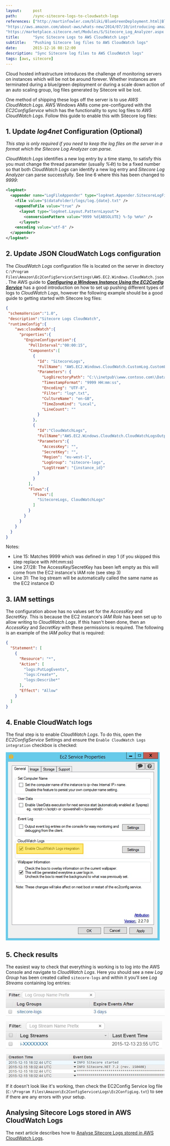```yaml
---
layout:     post
path:       /sync-sitecore-logs-to-cloudwatch-logs
references: ["http://martinfowler.com/bliki/BlueGreenDeployment.html|Blue/Green Deployment - Martin Fowler",
"https://aws.amazon.com/about-aws/whats-new/2014/07/10/introducing-amazon-cloudwatch-logs/|Amazon CloudWatch Logs",
"https://marketplace.sitecore.net/Modules/S/Sitecore_Log_Analyzer.aspx|Sitecore Log Analyzer"]
title:      "Sync Sitecore Logs to AWS CloudWatch Logs"
subtitle:   "Pushing Sitecore log files to AWS CloudWatch logs"
date:       2015-12-16 08:12:00
description: "Sync Sitecore log files to AWS CloudWatch logs"
tags: [aws, sitecore]
---
```


Cloud hosted infrastructure introduces the challenge of monitoring
servers on instances which will be not be around forever. Whether
instances are terminated during a blue/green deployment or during a scale
down action of an auto scaling group, log files generated by Sitecore
will be lost.

One method of shipping these logs off the server is to use *AWS CloudWatch
Logs*. AWS Windows AMIs come pre-configured with the *EC2ConfigService*
which has the functionality to sync log files to *AWS CloudWatch Logs*. 
Follow this guide to enable this with Sitecore log files:

## **1. Update *log4net* Configuration** (Optional)

*This step is only required if you need to keep the log	files on the server in a format which the Sitecore Log Analyzer can parse.*

*CloudWatch Logs* identifies a new log entry by a time stamp, to satisfy this you must change the thread parameter (usually *%4t*) to be a fixed number so that both *CloudWatch Logs* can identify a new log entry and *Sitecore Log Analyzer* can parse successfully. See line 6 where this has been changed to *9999*:
  
```xml
<log4net>
  <appender name="LogFileAppender" type="log4net.Appender.SitecoreLogFileAppender, Sitecore.Logging">
    <file value="$(dataFolder)/logs/log.{date}.txt" />
    <appendToFile value="true" />
      <layout type="log4net.Layout.PatternLayout">
        <conversionPattern value="9999 %d{ABSOLUTE} %-5p %m%n" />
      </layout>
    <encoding value="utf-8" />
  </appender>
</log4net>
```

## **2. Update JSON CloudWatch Logs configuration**

The *CloudWatch Logs* configuration file is located on the server in directory `C:\Program Files\Amazon\Ec2ConfigService\Settings\AWS.EC2.Windows.CloudWatch.json`. The AWS guide to ***[Configuring a Windows Instance Using the EC2Config Service](http://docs.aws.amazon.com/AWSEC2/latest/WindowsGuide/UsingConfig_WinAMI.html#send_logs_to_cwl)***	has a good introduction on how to set up pushing different types of logs to *CloudWatch Logs*, however the following	example should be a good guide to getting started with Sitecore log files:

```json
{ 
 "schemaVersion":"1.0",
 "description":"Sitecore Logs CloudWatch",
 "runtimeConfig":{ 
    "aws:cloudWatch":{ 
      "properties":{ 
        "EngineConfiguration":{ 
          "PollInterval":"00:00:15",
          "Components":[ 
            {
              "Id": "SitecoreLogs",
              "FullName": "AWS.EC2.Windows.CloudWatch.CustomLog.CustomLogInputComponent,AWS.EC2.Windows.CloudWatch",
              "Parameters": {
                "LogDirectoryPath": "C:\\inetpub\\www.contoso.com\\Data\\logs",
                "TimestampFormat": "9999 HH:mm:ss",
                "Encoding": "UTF-8",
                "Filter": "log*.txt",
                "CultureName": "en-GB",
                "TimeZoneKind": "Local",
                "LineCount": ""
              }
            },
            { 
              "Id":"CloudWatchLogs",
              "FullName":"AWS.EC2.Windows.CloudWatch.CloudWatchLogsOutput,AWS.EC2.Windows.CloudWatch",
              "Parameters":{ 
                "AccessKey": "",
                "SecretKey": "",
                "Region": "eu-west-1",
                "LogGroup": "sitecore-logs",
                "LogStream": "{instance_id}"
              }
            }
          ],
          "Flows":{ 
            "Flows":[ 
              "SitecoreLogs, CloudWatchLogs"
            ]
          }
        }
      }
    }
  }
}
```
  
Notes:

* Line 15: Matches 9999 which was defined in step 1 (if you skipped this step replace with *HH:mm:ss*)
* Line 27/28: The AccessKey/SecretKey has been left empty as this will come from the EC2 instance's IAM role (see step 3)
* Line 31: The log stream will be automatically called the same name as the EC2 instance ID
  
  
## **3. IAM settings**

The configuration above has no values set for the *AccessKey* and 
*SecretKey*. This is because the EC2 instance's *IAM Role* 
has been set up to allow writing to *CloudWatch Logs*. If this hasn't been done, 
then an *AccessKey* and *SecretKey* with these permissions 
is required. The following is an example of the *IAM policy* that is required:

```json
{
  "Statement": [
    {
      "Resource": "*",
      "Action": [
        "logs:PutLogEvents",
        "logs:Create*",
        "logs:Describe*"
      ],
      "Effect": "Allow"
    }
  ]
}
```

## **4. Enable CloudWatch logs**

The final step is to enable *CloudWatch Logs*. To do this, open the *EC2ConfigService*
Settings and ensure the `Enable CloudWatch Logs integration` checkbox is checked:

![Enable CloudWatch Logs integration](./images/2015-12-16-sync-sitecore-logs-to-cloudwatch-logs/EnableCloudWatchLogs.jpg)
  
## **5. Check results**

The easiest way to check that everything is working is to log into the AWS 
Console and navigate to *CloudWatch Logs*. Here you should see a new
*Log Group* has been created called `sitecore-logs` and within it you'll see
*Log Streams* containing log entries:

![CloudWatch Logs Log Group](./images/2015-12-16-sync-sitecore-logs-to-cloudwatch-logs/LogGroup.jpg)
  
![CloudWatch Logs Log Stream](./images/2015-12-16-sync-sitecore-logs-to-cloudwatch-logs/LogStream.jpg)
  
![CloudWatch Logs Log Entries](./images/2015-12-16-sync-sitecore-logs-to-cloudwatch-logs/LogEntries.jpg)
  
If it doesn't look like it's working, then check the EC2Config Service log file (`C:\Program Files\Amazon\Ec2ConfigService\Logs\Ec2ConfigLog.txt`) to see if there are any errors with your setup.

## Analysing Sitecore Logs stored in AWS CloudWatch Logs

The next article describes how to [Analyse Sitecore Logs stored in AWS CloudWatch Logs](/analyse-sitecore-logs-in-aws-cloudwatch-logs).